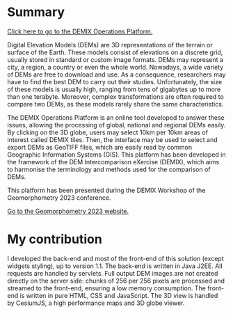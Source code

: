 # Summary

[Click here to go to the DEMIX Operations Platform.](https://visioterra.org/DemixOperationsPlatform/)

Digital Elevation Models (DEMs) are 3D representations of the terrain or surface of the Earth. These models consist of elevations on a discrete grid, usually stored in standard or custom image formats. DEMs may represent a city, a region, a country or even the whole world. Nowadays, a wide variety of DEMs are free to download and use. As a consequence, researchers may have to find the best DEM to carry out their studies. Unfortunately, the size of these models is usually high, ranging from tens of gigabytes up to more than one terabyte. Moreover, complex transformations are often required to compare two DEMs, as these models rarely share the same characteristics.

The DEMIX Operations Platform is an online tool developed to answer these issues, allowing the processing of global, national and regional DEMs easily. By clicking on the 3D globe, users may select 10km per 10km areas of interest called DEMIX tiles. Then, the interface may be used to select and export DEMs as GeoTIFF files, which are easily read by common Geographic Information Systems (GIS). This platform has been developed in the framework of the DEM Intercomparison eXercise (DEMIX), which aims to harmonise the terminology and methods used for the comparison of DEMs.

This platform has been presented during the DEMIX Workshop of the Geomorphometry 2023 conference.

[Go to the Geomorphometry 2023 website.](https://geomorphometry.org/geomorphometry-2023/)

# My contribution

I developed the back-end and most of the front-end of this solution (except widgets styling), up to version 1.1. The back-end is written in Java J2EE. All requests are handled by servlets. Full output DEM images are not created directly on the server side: chunks of 256 per 256 pixels are processed and streamed to the front-end, ensuring a low memory consumption. The front-end is written in pure HTML, CSS and JavaScript. The 3D view is handled by CesiumJS, a high performance maps and 3D globe viewer.